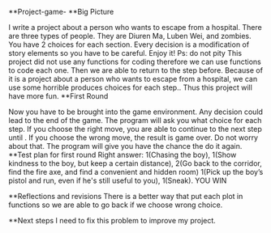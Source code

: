 **Project-game-
**Big Picture

I write a project about a person who wants to escape from a hospital. There are three types of people. They are Diuren Ma, Luben Wei, and zombies. You have 2 choices for each section. Every decision is a modification of story elements so you have to be careful. Enjoy it! Ps: do not pity This project did not use any functions for coding therefore we can use functions to code each one. Then we are able to return to the step before. Because of it is a project about a person who wants to escape from a hospital, we can use some horrible produces choices for each step.. Thus this project will have more fun.
**First Round

Now you have to be brought into the game environment. Any decision could lead to the end of the game.
The program will ask you what choice for each step.
If you choose the right move, you are able to continue to the next step until .
If you choose the wrong move, the result is game over. Do not worry about that. The program will give you have the chance the do it again.
**Test plan for first round
Right answer: 1(Chasing the boy), 1(Show kindness to the boy, but keep a certain distance), 2(Go back to the corridor, find the fire axe, and find a convenient and hidden room) 1(Pick up the boy’s pistol and run, even if he's still useful to you), 1(Sneak). YOU WIN

**Reflections and revisions
There is a better way that put each plot in functions so we are able to go back if we choose wrong choice.

**Next steps
I need to fix this problem to improve my project.
